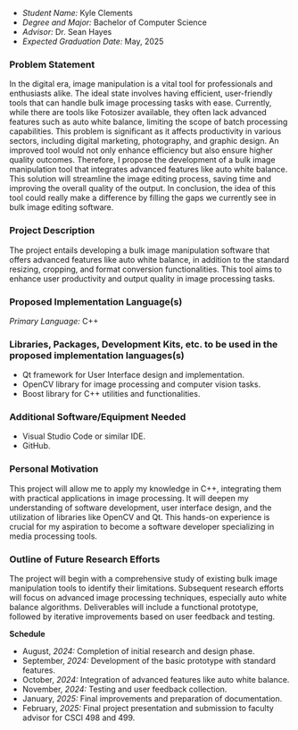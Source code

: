 - *Student Name:* Kyle Clements
- *Degree and Major:* Bachelor of Computer Science
- *Advisor:* Dr. Sean Hayes
- *Expected Graduation Date:* May, 2025


### Problem Statement 
In the digital era, image manipulation is a vital tool for professionals and enthusiasts alike. The ideal state involves having efficient, user-friendly tools that can handle bulk image processing tasks with ease. Currently, while there are tools like Fotosizer available, they often lack advanced features such as auto white balance, limiting the scope of batch processing capabilities. This problem is significant as it affects productivity in various sectors, including digital marketing, photography, and graphic design. An improved tool would not only enhance efficiency but also ensure higher quality outcomes. Therefore, I propose the development of a bulk image manipulation tool that integrates advanced features like auto white balance. This solution will streamline the image editing process, saving time and improving the overall quality of the output. In conclusion, the idea of this tool could really make a difference by filling the gaps we currently see in bulk image editing software.


### Project Description 
The project entails developing a bulk image manipulation software that offers advanced features like auto white balance, in addition to the standard resizing, cropping, and format conversion functionalities. This tool aims to enhance user productivity and output quality in image processing tasks.


### Proposed Implementation Language(s) 
*Primary Language:* C++


### Libraries, Packages, Development Kits, etc. to be used in the proposed implementation languages(s)
- Qt framework for User Interface design and implementation.
- OpenCV library for image processing and computer vision tasks.
- Boost library for C++ utilities and functionalities.


### Additional Software/Equipment Needed 
- Visual Studio Code or similar IDE.
- GitHub.


### Personal Motivation 
This project will allow me to apply my knowledge in C++, integrating them with practical applications in image processing. It will deepen my understanding of software development, user interface design, and the utilization of libraries like OpenCV and Qt. This hands-on experience is crucial for my aspiration to become a software developer specializing in media processing tools.


### Outline of Future Research Efforts 
The project will begin with a comprehensive study of existing bulk image manipulation tools to identify their limitations. Subsequent research efforts will focus on advanced image processing techniques, especially auto white balance algorithms. Deliverables will include a functional prototype, followed by iterative improvements based on user feedback and testing.


**Schedule** 
- August, *2024:* Completion of initial research and design phase.
- September, *2024:* Development of the basic prototype with standard features.
- October, *2024:* Integration of advanced features like auto white balance.
- November, *2024:* Testing and user feedback collection.
- January, *2025:* Final improvements and preparation of documentation.
- February, *2025:* Final project presentation and submission to faculty advisor for CSCI 498 and 499.
